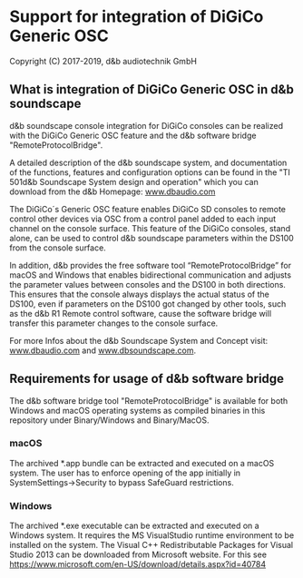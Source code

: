 # Support for integration of DiGiCo Generic OSC

Copyright (C) 2017-2019, d&b audiotechnik GmbH

## What is integration of DiGiCo Generic OSC in d&b soundscape

d&b soundscape console integration for DiGiCo consoles can be realized with the DiGiCo Generic OSC feature and the d&b software bridge "RemoteProtocolBridge". 

A detailed description of the d&b soundscape system, and documentation of the functions, features and configuration options can be found in the "TI 501d&b Soundscape System design and operation" which you can download from the d&b Homepage: www.dbaudio.com

The DiGiCo´s Generic OSC feature enables DiGiCo SD consoles to remote control other devices via OSC from a control panel added to each input channel on the console surface.
This feature of the DiGiCo consoles, stand alone, can be used to control d&b soundscape parameters within the DS100 from the console surface. 

In addition, d&b provides the free software tool “RemoteProtocolBridge” for macOS and Windows that enables bidirectional communication and adjusts the parameter values between consoles and the DS100 in both directions. This ensures that the console always displays the actual status of the DS100, even if parameters on the DS100 got changed by other tools, such as the d&b R1 Remote control software, cause the software bridge will transfer this parameter changes to the console surface.

For more Infos about the d&b Soundscape System and Concept visit: 
www.dbaudio.com and www.dbsoundscape.com.

## Requirements for usage of d&b software bridge

The d&b software bridge tool "RemoteProtocolBridge" is available for both Windows and macOS operating systems as compiled binaries in this repository under Binary/Windows and Binary/MacOS.

### macOS

The archived *.app bundle can be extracted and executed on a macOS system. The user has to enforce opening of the app initially in SystemSettings->Security to bypass SafeGuard restrictions.

### Windows

The archived *.exe executable can be extracted and executed on a Windows system. It requires the MS VisualStudio runtime environment to be installed on the system.
The Visual C++ Redistributable Packages for Visual Studio 2013 can be downloaded from Microsoft website. For this see https://www.microsoft.com/en-US/download/details.aspx?id=40784